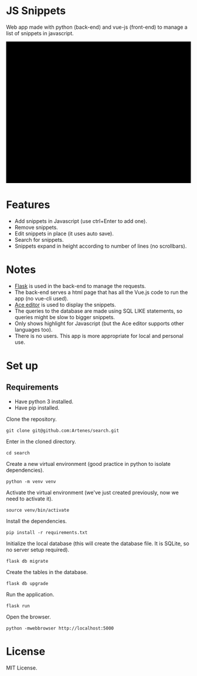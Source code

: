 # JS Snippets

Web app made with python (back-end) and vue-js (front-end) to manage a list of snippets in javascript.

![Usage](docs/usage.gif)

# Features
- Add snippets in Javascript (use ctrl+Enter to add one).
- Remove snippets.
- Edit snippets in place (it uses auto save).
- Search for snippets.
- Snippets expand in height according to number of lines (no scrollbars).

# Notes
- [Flask](http://flask.pocoo.org/) is used in the back-end to manage the requests.
- The back-end serves a html page that has all the Vue.js code to run the app (no vue-cli used).
- [Ace editor](https://ace.c9.io/) is used to display the snippets.
- The queries to the database are made using SQL LIKE statements, so queries might be slow to bigger snippets.
- Only shows highlight for Javascript (but the Ace editor supports other languages too).
- There is no users. This app is more appropriate for local and personal use.

# Set up

## Requirements

- Have python 3 installed.
- Have pip installed.

Clone the repository.

```
git clone git@github.com:Artenes/search.git
```

Enter in the cloned directory.
```
cd search
```

Create a new virtual environment (good practice in python to isolate dependencies).
```
python -m venv venv
```

Activate the virtual environment (we've just created previously, now we need to activate it).
```
source venv/bin/activate
```

Install the dependencies.
```
pip install -r requirements.txt
```

Initialize the local database (this will create the database file. It is SQLite, so no server setup required).
```
flask db migrate
```

Create the tables in the database.
```
flask db upgrade
```

Run the application.
```
flask run
```

Open the browser.
```
python -mwebbrowser http://localhost:5000
```

# License

MIT License.